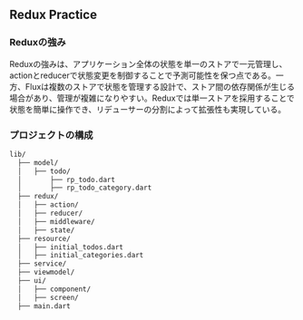 ## Redux Practice
### Reduxの強み
Reduxの強みは、アプリケーション全体の状態を単一のストアで一元管理し、actionとreducerで状態変更を制御することで予測可能性を保つ点である。一方、Fluxは複数のストアで状態を管理する設計で、ストア間の依存関係が生じる場合があり、管理が複雑になりやすい。Reduxでは単一ストアを採用することで状態を簡単に操作でき、リデューサーの分割によって拡張性も実現している。

### プロジェクトの構成
```markdown
lib/
  ├── model/
  │   ├── todo/
  │       ├── rp_todo.dart
  │       ├── rp_todo_category.dart
  ├── redux/
  │   ├── action/
  │   ├── reducer/
  │   ├── middleware/
  │   ├── state/
  ├── resource/
  │   ├── initial_todos.dart
  │   ├── initial_categories.dart
  ├── service/
  ├── viewmodel/
  ├── ui/
  │   ├── component/
  │   ├── screen/
  ├── main.dart
```